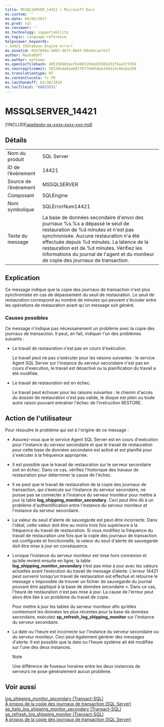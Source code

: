 ```yaml
---
title: MSSQLSERVER_14421 | Microsoft Docs
ms.custom: ''
ms.date: 04/04/2017
ms.prod: sql
ms.reviewer: ''
ms.technology: supportability
ms.topic: language-reference
helpviewer_keywords:
- 14421 (Database Engine error)
ms.assetid: 03e76d4a-d463-4673-8843-08e4ecaefe27
author: MashaMSFT
ms.author: mathoma
ms.openlocfilehash: 495150983eefbd40515bbd35985d31f9ae3f3769
ms.sourcegitcommit: 58158eda0aa0d7f87f9d958ae349a14c0ba8a209
ms.translationtype: HT
ms.contentlocale: fr-FR
ms.lasthandoff: 03/30/2020
ms.locfileid: "68033531"
---
```

# <a name="mssqlserver_14421"></a>MSSQLSERVER_14421
[!INCLUDE[appliesto-ss-xxxx-xxxx-xxx-md](../../includes/appliesto-ss-xxxx-xxxx-xxx-md.md)]
  
## <a name="details"></a>Détails  
  
|||  
|-|-|  
|Nom du produit|SQL Server|  
|ID de l’événement|14421|  
|Source de l’événement|MSSQLSERVER|  
|Composant|SQLEngine|  
|Nom symbolique|SQLErrorNum14421|  
|Texte du message|La base de données secondaire d'envoi des journaux %s.%s a dépassé le seuil de restauration de %d minutes et n'est pas synchronisée. Aucune restauration n'a été effectuée depuis %d minutes. La latence de la restauration est de %d minutes. Vérifiez les informations du journal de l'agent et du moniteur de copie des journaux de transaction.|  
  
## <a name="explanation"></a>Explication  
Ce message indique que la copie des journaux de transaction n'est plus synchronisée en cas de dépassement du seuil de restauration. Le seuil de restauration correspond au nombre de minutes qui peuvent s'écouler entre les opérations de restauration avant qu'un message soit généré.  
  
### <a name="possible-causes"></a>Causes possibles  
Ce message n'indique pas nécessairement un problème avec la copie des journaux de transaction. Il peut, en fait, indiquer l'un des problèmes suivants :  
  
-   Le travail de restauration n'est pas en cours d'exécution.  
  
    Le travail peut ne pas s'exécuter pour les raisons suivantes : le service Agent SQL Server sur l'instance du serveur secondaire n'est pas en cours d'exécution, le travail est désactivé ou la planification du travail a été modifiée.  
  
-   Le travail de restauration est en échec.  
  
    Le travail peut échouer pour les raisons suivantes : le chemin d'accès du dossier de restauration n'est pas valide, le disque est plein ou toute autre raison pouvant entraîner l'échec de l'instruction RESTORE.  
  
## <a name="user-action"></a>Action de l'utilisateur  
Pour résoudre le problème qui est à l'origine de ce message :  
  
-   Assurez-vous que le service Agent SQL Server est en cours d'exécution pour l'instance du serveur secondaire et que le travail de restauration pour cette base de données secondaire est activé et est planifié pour s'exécuter à la fréquence appropriée.  
  
-   Il est possible que le travail de restauration sur le serveur secondaire soit en échec. Dans ce cas, vérifiez l'historique des travaux de restauration pour déterminer la cause de l'échec.  
  
-   Il se peut que le travail de restauration de la copie des journaux de transaction, qui s’exécute sur l’instance du serveur secondaire, ne puisse pas se connecter à l’instance du serveur moniteur pour mettre à jour la table **log_shipping_monitor_secondary**. Ceci peut être dû à un problème d'authentification entre l'instance du serveur moniteur et l'instance du serveur secondaire.  
  
-   La valeur du seuil d'alerte de sauvegarde est peut-être incorrecte. Dans l'idéal, cette valeur doit être au moins trois fois supérieure à la fréquence du travail de restauration. Si vous modifiez la fréquence du travail de restauration une fois que la copie des journaux de transaction est configurée et fonctionnelle, la valeur du seuil d'alerte de sauvegarde doit être mise à jour en conséquence.  
  
-   Lorsque l’instance du serveur moniteur est mise hors connexion et qu’elle revient ensuite en ligne, la table **log_shipping_monitor_secondary** n’est pas mise à jour avec les valeurs actuelles avant l’exécution du travail de message d’alerte. L'erreur 14421 peut survenir lorsqu'un travail de restauration est effectué et retourne le message « Impossible de trouver un fichier de sauvegarde du journal pouvant être appliqué à la base de données secondaire ». Dans ce cas, l'heure de restauration n'est pas mise à jour. La cause de l'erreur peut alors être liée à un problème du travail de copie.  
  
    Pour mettre à jour les tables du serveur moniteur afin qu’elles contiennent les données les plus récentes pour la base de données secondaire, exécutez **sp_refresh_log_shipping_monitor** sur l’instance du serveur secondaire.  
  
-   La date ou l'heure est incorrecte sur l'instance du serveur secondaire ou du serveur moniteur. Ceci peut également générer des messages d'alerte. Il est possible que la date ou l'heure système ait été modifiée sur l'une des deux instances.  
  
    > [!NOTE]  
    > Une différence de fuseaux horaires entre les deux instances de serveurs ne pose généralement aucun problème.  
  
## <a name="see-also"></a>Voir aussi  
[log_shipping_monitor_secondary &#40;Transact-SQL&#41;](~/relational-databases/system-tables/log-shipping-monitor-secondary-transact-sql.md)  
[À propos de la copie des journaux de transaction &#40;SQL Server&#41;](~/database-engine/log-shipping/about-log-shipping-sql-server.md)  
[sp_help_log_shipping_monitor_secondary &#40;Transact-SQL&#41;](~/relational-databases/system-stored-procedures/sp-help-log-shipping-monitor-secondary-transact-sql.md)  
[sp_refresh_log_shipping_monitor &#40;Transact-SQL&#41;](~/relational-databases/system-stored-procedures/sp-help-log-shipping-monitor-transact-sql.md)  
[À propos de la copie des journaux de transaction &#40;SQL Server&#41;](~/database-engine/log-shipping/about-log-shipping-sql-server.md)  
  
